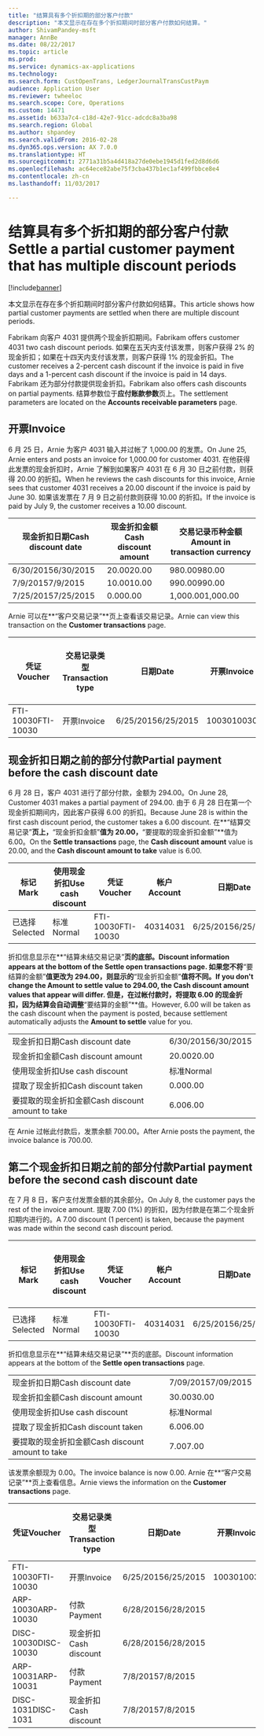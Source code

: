 ```yaml
---
title: "结算具有多个折扣期的部分客户付款"
description: "本文显示在存在多个折扣期间时部分客户付款如何结算。"
author: ShivamPandey-msft
manager: AnnBe
ms.date: 08/22/2017
ms.topic: article
ms.prod: 
ms.service: dynamics-ax-applications
ms.technology: 
ms.search.form: CustOpenTrans, LedgerJournalTransCustPaym
audience: Application User
ms.reviewer: twheeloc
ms.search.scope: Core, Operations
ms.custom: 14471
ms.assetid: b633a7c4-c18d-42e7-91cc-adcdc8a3ba98
ms.search.region: Global
ms.author: shpandey
ms.search.validFrom: 2016-02-28
ms.dyn365.ops.version: AX 7.0.0
ms.translationtype: HT
ms.sourcegitcommit: 2771a31b5a4d418a27de0ebe1945d1fed2d8d6d6
ms.openlocfilehash: ac64ece82abe75f3cba437b1ec1af499fbbce8e4
ms.contentlocale: zh-cn
ms.lasthandoff: 11/03/2017

---
```


# <a name="settle-a-partial-customer-payment-that-has-multiple-discount-periods"></a><span data-ttu-id="fbac2-103">结算具有多个折扣期的部分客户付款</span><span class="sxs-lookup"><span data-stu-id="fbac2-103">Settle a partial customer payment that has multiple discount periods</span></span>

[!include[banner](../includes/banner.md)]


<span data-ttu-id="fbac2-104">本文显示在存在多个折扣期间时部分客户付款如何结算。</span><span class="sxs-lookup"><span data-stu-id="fbac2-104">This article shows how partial customer payments are settled when there are multiple discount periods.</span></span>

<span data-ttu-id="fbac2-105">Fabrikam 向客户 4031 提供两个现金折扣期间。</span><span class="sxs-lookup"><span data-stu-id="fbac2-105">Fabrikam offers customer 4031 two cash discount periods.</span></span> <span data-ttu-id="fbac2-106">如果在五天内支付该发票，则客户获得 2% 的现金折扣；如果在十四天内支付该发票，则客户获得 1% 的现金折扣。</span><span class="sxs-lookup"><span data-stu-id="fbac2-106">The customer receives a 2-percent cash discount if the invoice is paid in five days and a 1-percent cash discount if the invoice is paid in 14 days.</span></span> <span data-ttu-id="fbac2-107">Fabrikam 还为部分付款提供现金折扣。</span><span class="sxs-lookup"><span data-stu-id="fbac2-107">Fabrikam also offers cash discounts on partial payments.</span></span> <span data-ttu-id="fbac2-108">结算参数位于**应付账款参数**页上。</span><span class="sxs-lookup"><span data-stu-id="fbac2-108">The settlement parameters are located on the **Accounts receivable parameters** page.</span></span>

## <a name="invoice"></a><span data-ttu-id="fbac2-109">开票</span><span class="sxs-lookup"><span data-stu-id="fbac2-109">Invoice</span></span>
<span data-ttu-id="fbac2-110">6 月 25 日，Arnie 为客户 4031 输入并过帐了 1,000.00 的发票。</span><span class="sxs-lookup"><span data-stu-id="fbac2-110">On June 25, Arnie enters and posts an invoice for 1,000.00 for customer 4031.</span></span> <span data-ttu-id="fbac2-111">在他获得此发票的现金折扣时，Arnie 了解到如果客户 4031 在 6 月 30 日之前付款，则获得 20.00 的折扣。</span><span class="sxs-lookup"><span data-stu-id="fbac2-111">When he reviews the cash discounts for this invoice, Arnie sees that customer 4031 receives a 20.00 discount if the invoice is paid by June 30.</span></span> <span data-ttu-id="fbac2-112">如果该发票在 7 月 9 日之前付款则获得 10.00 的折扣。</span><span class="sxs-lookup"><span data-stu-id="fbac2-112">If the invoice is paid by July 9, the customer receives a 10.00 discount.</span></span>

| <span data-ttu-id="fbac2-113">现金折扣日期</span><span class="sxs-lookup"><span data-stu-id="fbac2-113">Cash discount date</span></span> | <span data-ttu-id="fbac2-114">现金折扣金额</span><span class="sxs-lookup"><span data-stu-id="fbac2-114">Cash discount amount</span></span> | <span data-ttu-id="fbac2-115">交易记录币种金额</span><span class="sxs-lookup"><span data-stu-id="fbac2-115">Amount in transaction currency</span></span> |
|--------------------|----------------------|--------------------------------|
| <span data-ttu-id="fbac2-116">6/30/2015</span><span class="sxs-lookup"><span data-stu-id="fbac2-116">6/30/2015</span></span>          | <span data-ttu-id="fbac2-117">20.00</span><span class="sxs-lookup"><span data-stu-id="fbac2-117">20.00</span></span>                | <span data-ttu-id="fbac2-118">980.00</span><span class="sxs-lookup"><span data-stu-id="fbac2-118">980.00</span></span>                         |
| <span data-ttu-id="fbac2-119">7/9/2015</span><span class="sxs-lookup"><span data-stu-id="fbac2-119">7/9/2015</span></span>           | <span data-ttu-id="fbac2-120">10.00</span><span class="sxs-lookup"><span data-stu-id="fbac2-120">10.00</span></span>                | <span data-ttu-id="fbac2-121">990.00</span><span class="sxs-lookup"><span data-stu-id="fbac2-121">990.00</span></span>                         |
| <span data-ttu-id="fbac2-122">7/25/2015</span><span class="sxs-lookup"><span data-stu-id="fbac2-122">7/25/2015</span></span>          | <span data-ttu-id="fbac2-123">0.00</span><span class="sxs-lookup"><span data-stu-id="fbac2-123">0.00</span></span>                 | <span data-ttu-id="fbac2-124">1,000.00</span><span class="sxs-lookup"><span data-stu-id="fbac2-124">1,000.00</span></span>                       |

<span data-ttu-id="fbac2-125">Arnie 可以在**“客户交易记录”**页上查看该交易记录。</span><span class="sxs-lookup"><span data-stu-id="fbac2-125">Arnie can view this transaction on the **Customer transactions** page.</span></span>

| <span data-ttu-id="fbac2-126">凭证</span><span class="sxs-lookup"><span data-stu-id="fbac2-126">Voucher</span></span>   | <span data-ttu-id="fbac2-127">交易记录类型</span><span class="sxs-lookup"><span data-stu-id="fbac2-127">Transaction type</span></span> | <span data-ttu-id="fbac2-128">日期</span><span class="sxs-lookup"><span data-stu-id="fbac2-128">Date</span></span>      | <span data-ttu-id="fbac2-129">开票</span><span class="sxs-lookup"><span data-stu-id="fbac2-129">Invoice</span></span> | <span data-ttu-id="fbac2-130">交易币种借方金额</span><span class="sxs-lookup"><span data-stu-id="fbac2-130">Amount in transaction currency debit</span></span> | <span data-ttu-id="fbac2-131">交易币种贷方金额</span><span class="sxs-lookup"><span data-stu-id="fbac2-131">Amount in transaction currency credit</span></span> | <span data-ttu-id="fbac2-132">余额</span><span class="sxs-lookup"><span data-stu-id="fbac2-132">Balance</span></span>  | <span data-ttu-id="fbac2-133">货币</span><span class="sxs-lookup"><span data-stu-id="fbac2-133">Currency</span></span> |
|-----------|------------------|-----------|---------|--------------------------------------|---------------------------------------|----------|----------|
| <span data-ttu-id="fbac2-134">FTI-10030</span><span class="sxs-lookup"><span data-stu-id="fbac2-134">FTI-10030</span></span> | <span data-ttu-id="fbac2-135">开票</span><span class="sxs-lookup"><span data-stu-id="fbac2-135">Invoice</span></span>          | <span data-ttu-id="fbac2-136">6/25/2015</span><span class="sxs-lookup"><span data-stu-id="fbac2-136">6/25/2015</span></span> | <span data-ttu-id="fbac2-137">10030</span><span class="sxs-lookup"><span data-stu-id="fbac2-137">10030</span></span>   | <span data-ttu-id="fbac2-138">1,000.00</span><span class="sxs-lookup"><span data-stu-id="fbac2-138">1,000.00</span></span>                             |                                       | <span data-ttu-id="fbac2-139">1,000.00</span><span class="sxs-lookup"><span data-stu-id="fbac2-139">1,000.00</span></span> | <span data-ttu-id="fbac2-140">美元</span><span class="sxs-lookup"><span data-stu-id="fbac2-140">USD</span></span>      |

## <a name="partial-payment-before-the-cash-discount-date"></a><span data-ttu-id="fbac2-141">现金折扣日期之前的部分付款</span><span class="sxs-lookup"><span data-stu-id="fbac2-141">Partial payment before the cash discount date</span></span>
<span data-ttu-id="fbac2-142">6 月 28 日，客户 4031 进行了部分付款，金额为 294.00。</span><span class="sxs-lookup"><span data-stu-id="fbac2-142">On June 28, Customer 4031 makes a partial payment of 294.00.</span></span> <span data-ttu-id="fbac2-143">由于 6 月 28 日在第一个现金折扣期间内，因此客户获得 6.00 的折扣。</span><span class="sxs-lookup"><span data-stu-id="fbac2-143">Because June 28 is within the first cash discount period, the customer takes a 6.00 discount.</span></span> <span data-ttu-id="fbac2-144">在**“结算交易记录”**页上，**“现金折扣金额”**值为 20.00，**“要提取的现金折扣金额”**值为 6.00。</span><span class="sxs-lookup"><span data-stu-id="fbac2-144">On the **Settle transactions** page, the **Cash discount amount** value is 20.00, and the **Cash discount amount to take** value is 6.00.</span></span>

| <span data-ttu-id="fbac2-145">标记</span><span class="sxs-lookup"><span data-stu-id="fbac2-145">Mark</span></span>     | <span data-ttu-id="fbac2-146">使用现金折扣</span><span class="sxs-lookup"><span data-stu-id="fbac2-146">Use cash discount</span></span> | <span data-ttu-id="fbac2-147">凭证</span><span class="sxs-lookup"><span data-stu-id="fbac2-147">Voucher</span></span>   | <span data-ttu-id="fbac2-148">帐户</span><span class="sxs-lookup"><span data-stu-id="fbac2-148">Account</span></span> | <span data-ttu-id="fbac2-149">日期</span><span class="sxs-lookup"><span data-stu-id="fbac2-149">Date</span></span>      | <span data-ttu-id="fbac2-150">到期日期</span><span class="sxs-lookup"><span data-stu-id="fbac2-150">Due date</span></span>  | <span data-ttu-id="fbac2-151">开票</span><span class="sxs-lookup"><span data-stu-id="fbac2-151">Invoice</span></span> | <span data-ttu-id="fbac2-152">交易记录币种金额</span><span class="sxs-lookup"><span data-stu-id="fbac2-152">Amount in transaction currency</span></span> | <span data-ttu-id="fbac2-153">货币</span><span class="sxs-lookup"><span data-stu-id="fbac2-153">Currency</span></span> | <span data-ttu-id="fbac2-154">要结算的金额</span><span class="sxs-lookup"><span data-stu-id="fbac2-154">Amount to settle</span></span> |
|----------|-------------------|-----------|---------|-----------|-----------|---------|--------------------------------|----------|------------------|
| <span data-ttu-id="fbac2-155">已选择</span><span class="sxs-lookup"><span data-stu-id="fbac2-155">Selected</span></span> | <span data-ttu-id="fbac2-156">标准</span><span class="sxs-lookup"><span data-stu-id="fbac2-156">Normal</span></span>            | <span data-ttu-id="fbac2-157">FTI-10030</span><span class="sxs-lookup"><span data-stu-id="fbac2-157">FTI-10030</span></span> | <span data-ttu-id="fbac2-158">4031</span><span class="sxs-lookup"><span data-stu-id="fbac2-158">4031</span></span>    | <span data-ttu-id="fbac2-159">6/25/2015</span><span class="sxs-lookup"><span data-stu-id="fbac2-159">6/25/2015</span></span> | <span data-ttu-id="fbac2-160">7/25/2015</span><span class="sxs-lookup"><span data-stu-id="fbac2-160">7/25/2015</span></span> | <span data-ttu-id="fbac2-161">10030</span><span class="sxs-lookup"><span data-stu-id="fbac2-161">10030</span></span>   | <span data-ttu-id="fbac2-162">1,000.00</span><span class="sxs-lookup"><span data-stu-id="fbac2-162">1,000.00</span></span>                       | <span data-ttu-id="fbac2-163">美元</span><span class="sxs-lookup"><span data-stu-id="fbac2-163">USD</span></span>      | <span data-ttu-id="fbac2-164">294.00</span><span class="sxs-lookup"><span data-stu-id="fbac2-164">294.00</span></span>           |

<span data-ttu-id="fbac2-165">折扣信息显示在**“结算未结交易记录”**页的底部。</span><span class="sxs-lookup"><span data-stu-id="fbac2-165">Discount information appears at the bottom of the **Settle open transactions** page.</span></span> <span data-ttu-id="fbac2-166">如果您不将**“要结算的金额”**值更改为 **294.00**，则显示的**“现金折扣金额”**值将不同。</span><span class="sxs-lookup"><span data-stu-id="fbac2-166">If you don't change the **Amount to settle** value to **294.00**, the **Cash discount amount** values that appear will differ.</span></span> <span data-ttu-id="fbac2-167">但是，在过帐付款时，将提取 6.00 的现金折扣，因为结算会自动调整**“要结算的金额”**值。</span><span class="sxs-lookup"><span data-stu-id="fbac2-167">However, 6.00 will be taken as the cash discount when the payment is posted, because settlement automatically adjusts the **Amount to settle** value for you.</span></span>

|                              |           |
|------------------------------|-----------|
| <span data-ttu-id="fbac2-168">现金折扣日期</span><span class="sxs-lookup"><span data-stu-id="fbac2-168">Cash discount date</span></span>           | <span data-ttu-id="fbac2-169">6/30/2015</span><span class="sxs-lookup"><span data-stu-id="fbac2-169">6/30/2015</span></span> |
| <span data-ttu-id="fbac2-170">现金折扣金额</span><span class="sxs-lookup"><span data-stu-id="fbac2-170">Cash discount amount</span></span>         | <span data-ttu-id="fbac2-171">20.00</span><span class="sxs-lookup"><span data-stu-id="fbac2-171">20.00</span></span>     |
| <span data-ttu-id="fbac2-172">使用现金折扣</span><span class="sxs-lookup"><span data-stu-id="fbac2-172">Use cash discount</span></span>            | <span data-ttu-id="fbac2-173">标准</span><span class="sxs-lookup"><span data-stu-id="fbac2-173">Normal</span></span>    |
| <span data-ttu-id="fbac2-174">提取了现金折扣</span><span class="sxs-lookup"><span data-stu-id="fbac2-174">Cash discount taken</span></span>          | <span data-ttu-id="fbac2-175">0.00</span><span class="sxs-lookup"><span data-stu-id="fbac2-175">0.00</span></span>      |
| <span data-ttu-id="fbac2-176">要提取的现金折扣金额</span><span class="sxs-lookup"><span data-stu-id="fbac2-176">Cash discount amount to take</span></span> | <span data-ttu-id="fbac2-177">6.00</span><span class="sxs-lookup"><span data-stu-id="fbac2-177">6.00</span></span>      |

<span data-ttu-id="fbac2-178">在 Arnie 过帐此付款后，发票余额 700.00。</span><span class="sxs-lookup"><span data-stu-id="fbac2-178">After Arnie posts the payment, the invoice balance is 700.00.</span></span>

## <a name="partial-payment-before-the-second-cash-discount-date"></a><span data-ttu-id="fbac2-179">第二个现金折扣日期之前的部分付款</span><span class="sxs-lookup"><span data-stu-id="fbac2-179">Partial payment before the second cash discount date</span></span>
<span data-ttu-id="fbac2-180">在 7 月 8 日，客户支付发票金额的其余部分。</span><span class="sxs-lookup"><span data-stu-id="fbac2-180">On July 8, the customer pays the rest of the invoice amount.</span></span> <span data-ttu-id="fbac2-181">提取 7.00 (1%) 的折扣，因为付款是在第二个现金折扣期内进行的。</span><span class="sxs-lookup"><span data-stu-id="fbac2-181">A 7.00 discount (1 percent) is taken, because the payment was made within the second cash discount period.</span></span>

| <span data-ttu-id="fbac2-182">标记</span><span class="sxs-lookup"><span data-stu-id="fbac2-182">Mark</span></span>     | <span data-ttu-id="fbac2-183">使用现金折扣</span><span class="sxs-lookup"><span data-stu-id="fbac2-183">Use cash discount</span></span> | <span data-ttu-id="fbac2-184">凭证</span><span class="sxs-lookup"><span data-stu-id="fbac2-184">Voucher</span></span>   | <span data-ttu-id="fbac2-185">帐户</span><span class="sxs-lookup"><span data-stu-id="fbac2-185">Account</span></span> | <span data-ttu-id="fbac2-186">日期</span><span class="sxs-lookup"><span data-stu-id="fbac2-186">Date</span></span>      | <span data-ttu-id="fbac2-187">到期日期</span><span class="sxs-lookup"><span data-stu-id="fbac2-187">Due date</span></span>  | <span data-ttu-id="fbac2-188">开票</span><span class="sxs-lookup"><span data-stu-id="fbac2-188">Invoice</span></span> | <span data-ttu-id="fbac2-189">交易币种借方金额</span><span class="sxs-lookup"><span data-stu-id="fbac2-189">Amount in transaction currency debit</span></span> | <span data-ttu-id="fbac2-190">交易币种贷方金额</span><span class="sxs-lookup"><span data-stu-id="fbac2-190">Amount in transaction currency credit</span></span> | <span data-ttu-id="fbac2-191">货币</span><span class="sxs-lookup"><span data-stu-id="fbac2-191">Currency</span></span> | <span data-ttu-id="fbac2-192">要结算的金额</span><span class="sxs-lookup"><span data-stu-id="fbac2-192">Amount to settle</span></span> |
|----------|-------------------|-----------|---------|-----------|-----------|---------|--------------------------------------|---------------------------------------|----------|------------------|
| <span data-ttu-id="fbac2-193">已选择</span><span class="sxs-lookup"><span data-stu-id="fbac2-193">Selected</span></span> | <span data-ttu-id="fbac2-194">标准</span><span class="sxs-lookup"><span data-stu-id="fbac2-194">Normal</span></span>            | <span data-ttu-id="fbac2-195">FTI-10030</span><span class="sxs-lookup"><span data-stu-id="fbac2-195">FTI-10030</span></span> | <span data-ttu-id="fbac2-196">4031</span><span class="sxs-lookup"><span data-stu-id="fbac2-196">4031</span></span>    | <span data-ttu-id="fbac2-197">6/25/2015</span><span class="sxs-lookup"><span data-stu-id="fbac2-197">6/25/2015</span></span> | <span data-ttu-id="fbac2-198">7/25/2015</span><span class="sxs-lookup"><span data-stu-id="fbac2-198">7/25/2015</span></span> | <span data-ttu-id="fbac2-199">10030</span><span class="sxs-lookup"><span data-stu-id="fbac2-199">10030</span></span>   | <span data-ttu-id="fbac2-200">700.00</span><span class="sxs-lookup"><span data-stu-id="fbac2-200">700.00</span></span>                               |                                       | <span data-ttu-id="fbac2-201">美元</span><span class="sxs-lookup"><span data-stu-id="fbac2-201">USD</span></span>      | <span data-ttu-id="fbac2-202">693.00</span><span class="sxs-lookup"><span data-stu-id="fbac2-202">693.00</span></span>           |

<span data-ttu-id="fbac2-203">折扣信息显示在**“结算未结交易记录”**页的底部。</span><span class="sxs-lookup"><span data-stu-id="fbac2-203">Discount information appears at the bottom of the **Settle open transactions** page.</span></span>

|                              |           |
|------------------------------|-----------|
| <span data-ttu-id="fbac2-204">现金折扣日期</span><span class="sxs-lookup"><span data-stu-id="fbac2-204">Cash discount date</span></span>           | <span data-ttu-id="fbac2-205">7/09/2015</span><span class="sxs-lookup"><span data-stu-id="fbac2-205">7/09/2015</span></span> |
| <span data-ttu-id="fbac2-206">现金折扣金额</span><span class="sxs-lookup"><span data-stu-id="fbac2-206">Cash discount amount</span></span>         | <span data-ttu-id="fbac2-207">30.00</span><span class="sxs-lookup"><span data-stu-id="fbac2-207">30.00</span></span>     |
| <span data-ttu-id="fbac2-208">使用现金折扣</span><span class="sxs-lookup"><span data-stu-id="fbac2-208">Use cash discount</span></span>            | <span data-ttu-id="fbac2-209">标准</span><span class="sxs-lookup"><span data-stu-id="fbac2-209">Normal</span></span>    |
| <span data-ttu-id="fbac2-210">提取了现金折扣</span><span class="sxs-lookup"><span data-stu-id="fbac2-210">Cash discount taken</span></span>          | <span data-ttu-id="fbac2-211">6.00</span><span class="sxs-lookup"><span data-stu-id="fbac2-211">6.00</span></span>      |
| <span data-ttu-id="fbac2-212">要提取的现金折扣金额</span><span class="sxs-lookup"><span data-stu-id="fbac2-212">Cash discount amount to take</span></span> | <span data-ttu-id="fbac2-213">7.00</span><span class="sxs-lookup"><span data-stu-id="fbac2-213">7.00</span></span>      |

<span data-ttu-id="fbac2-214">该发票余额现为 0.00。</span><span class="sxs-lookup"><span data-stu-id="fbac2-214">The invoice balance is now 0.00.</span></span> <span data-ttu-id="fbac2-215">Arnie 在**“客户交易记录”**页上查看信息。</span><span class="sxs-lookup"><span data-stu-id="fbac2-215">Arnie views the information on the **Customer transactions** page.</span></span>

| <span data-ttu-id="fbac2-216">凭证</span><span class="sxs-lookup"><span data-stu-id="fbac2-216">Voucher</span></span>    | <span data-ttu-id="fbac2-217">交易记录类型</span><span class="sxs-lookup"><span data-stu-id="fbac2-217">Transaction type</span></span> | <span data-ttu-id="fbac2-218">日期</span><span class="sxs-lookup"><span data-stu-id="fbac2-218">Date</span></span>      | <span data-ttu-id="fbac2-219">开票</span><span class="sxs-lookup"><span data-stu-id="fbac2-219">Invoice</span></span> | <span data-ttu-id="fbac2-220">交易币种借方金额</span><span class="sxs-lookup"><span data-stu-id="fbac2-220">Amount in transaction currency debit</span></span> | <span data-ttu-id="fbac2-221">交易币种贷方金额</span><span class="sxs-lookup"><span data-stu-id="fbac2-221">Amount in transaction currency credit</span></span> | <span data-ttu-id="fbac2-222">余额</span><span class="sxs-lookup"><span data-stu-id="fbac2-222">Balance</span></span> | <span data-ttu-id="fbac2-223">货币</span><span class="sxs-lookup"><span data-stu-id="fbac2-223">Currency</span></span> |
|------------|------------------|-----------|---------|--------------------------------------|---------------------------------------|---------|----------|
| <span data-ttu-id="fbac2-224">FTI-10030</span><span class="sxs-lookup"><span data-stu-id="fbac2-224">FTI-10030</span></span>  | <span data-ttu-id="fbac2-225">开票</span><span class="sxs-lookup"><span data-stu-id="fbac2-225">Invoice</span></span>          | <span data-ttu-id="fbac2-226">6/25/2015</span><span class="sxs-lookup"><span data-stu-id="fbac2-226">6/25/2015</span></span> | <span data-ttu-id="fbac2-227">10030</span><span class="sxs-lookup"><span data-stu-id="fbac2-227">10030</span></span>   | <span data-ttu-id="fbac2-228">1,000.00</span><span class="sxs-lookup"><span data-stu-id="fbac2-228">1,000.00</span></span>                             |                                       | <span data-ttu-id="fbac2-229">0.00</span><span class="sxs-lookup"><span data-stu-id="fbac2-229">0.00</span></span>    | <span data-ttu-id="fbac2-230">美元</span><span class="sxs-lookup"><span data-stu-id="fbac2-230">USD</span></span>      |
| <span data-ttu-id="fbac2-231">ARP-10030</span><span class="sxs-lookup"><span data-stu-id="fbac2-231">ARP-10030</span></span>  |  <span data-ttu-id="fbac2-232">付款</span><span class="sxs-lookup"><span data-stu-id="fbac2-232">Payment</span></span>         | <span data-ttu-id="fbac2-233">6/28/2015</span><span class="sxs-lookup"><span data-stu-id="fbac2-233">6/28/2015</span></span> |         |                                      | <span data-ttu-id="fbac2-234">294.00</span><span class="sxs-lookup"><span data-stu-id="fbac2-234">294.00</span></span>                                | <span data-ttu-id="fbac2-235">0.00</span><span class="sxs-lookup"><span data-stu-id="fbac2-235">0.00</span></span>    | <span data-ttu-id="fbac2-236">美元</span><span class="sxs-lookup"><span data-stu-id="fbac2-236">USD</span></span>      |
| <span data-ttu-id="fbac2-237">DISC-10030</span><span class="sxs-lookup"><span data-stu-id="fbac2-237">DISC-10030</span></span> |  <span data-ttu-id="fbac2-238">现金折扣</span><span class="sxs-lookup"><span data-stu-id="fbac2-238">Cash discount</span></span>   | <span data-ttu-id="fbac2-239">6/28/2015</span><span class="sxs-lookup"><span data-stu-id="fbac2-239">6/28/2015</span></span> |         |                                      | <span data-ttu-id="fbac2-240">6.00</span><span class="sxs-lookup"><span data-stu-id="fbac2-240">6.00</span></span>                                  | <span data-ttu-id="fbac2-241">0.00</span><span class="sxs-lookup"><span data-stu-id="fbac2-241">0.00</span></span>    | <span data-ttu-id="fbac2-242">美元</span><span class="sxs-lookup"><span data-stu-id="fbac2-242">USD</span></span>      |
| <span data-ttu-id="fbac2-243">ARP-10031</span><span class="sxs-lookup"><span data-stu-id="fbac2-243">ARP-10031</span></span>  |  <span data-ttu-id="fbac2-244">付款</span><span class="sxs-lookup"><span data-stu-id="fbac2-244">Payment</span></span>         | <span data-ttu-id="fbac2-245">7/8/2015</span><span class="sxs-lookup"><span data-stu-id="fbac2-245">7/8/2015</span></span>  |         |                                      | <span data-ttu-id="fbac2-246">693.00</span><span class="sxs-lookup"><span data-stu-id="fbac2-246">693.00</span></span>                                | <span data-ttu-id="fbac2-247">0.00</span><span class="sxs-lookup"><span data-stu-id="fbac2-247">0.00</span></span>    | <span data-ttu-id="fbac2-248">美元</span><span class="sxs-lookup"><span data-stu-id="fbac2-248">USD</span></span>      |
| <span data-ttu-id="fbac2-249">DISC-1031</span><span class="sxs-lookup"><span data-stu-id="fbac2-249">DISC-1031</span></span>  |  <span data-ttu-id="fbac2-250">现金折扣</span><span class="sxs-lookup"><span data-stu-id="fbac2-250">Cash discount</span></span>   | <span data-ttu-id="fbac2-251">7/8/2015</span><span class="sxs-lookup"><span data-stu-id="fbac2-251">7/8/2015</span></span>  |         |                                      | <span data-ttu-id="fbac2-252">7.00</span><span class="sxs-lookup"><span data-stu-id="fbac2-252">7.00</span></span>                                  | <span data-ttu-id="fbac2-253">0.00</span><span class="sxs-lookup"><span data-stu-id="fbac2-253">0.00</span></span>    | <span data-ttu-id="fbac2-254">美元</span><span class="sxs-lookup"><span data-stu-id="fbac2-254">USD</span></span>      |






